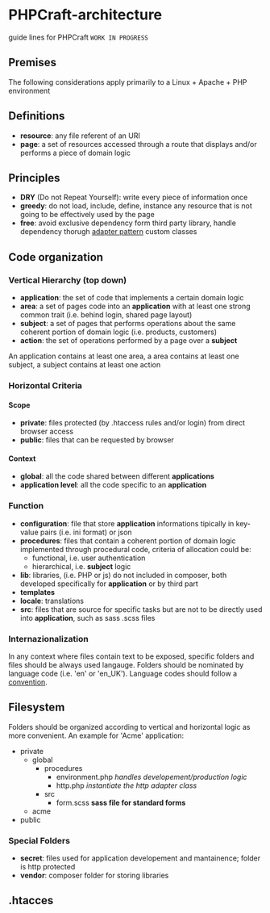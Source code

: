 # PHPCraft-architecture

guide lines for PHPCraft `WORK IN PROGRESS`

## Premises
The following considerations apply primarily to a Linux + Apache + PHP environment

## Definitions
* __resource__: any file referent of an URI 
* __page__: a set of resources accessed through a route that displays and/or performs a piece of domain logic

## Principles
* __DRY__ (Do not Repeat Yourself): write every piece of information once
* __greedy__: do not load, include, define, instance any resource that is not going to be effectively used by the page
* __free__: avoid exclusive dependency form third party library, handle dependency thorugh [adapter pattern](https://en.wikipedia.org/wiki/Adapter_pattern) custom classes

## Code organization

### Vertical Hierarchy (top down)
* __application__: the set of code that implements a certain domain logic
* __area__: a set of pages code into an __application__ with at least one strong common trait  (i.e. behind login,  shared page layout)
* __subject__: a set of pages that performs operations about the same coherent portion of domain logic (i.e. products, customers)
* __action__: the set of operations performed by a page over a __subject__
 
An application contains at least one area, a area contains at least one subject, a subject contains at least one action

### Horizontal Criteria
#### Scope
* __private__: files protected (by .htaccess rules and/or login) from direct browser access
* __public__: files that can be requested by browser

#### Context
* __global__: all the code shared between different __applications__
* __application level__: all the code specific to an __application__

### Function
* __configuration__: file that store __application__ informations tipically in key-value pairs (i.e. ini format) or json
* __procedures__: files that contain a coherent portion of domain logic implemented through procedural code, criteria of allocation could be:
  * functional,  i.e. user authentication
  * hierarchical, i.e. __subject__ logic
* __lib__: libraries, (i.e. PHP or js) do not included in composer, both developed specifically for __application__ or by third part
* __templates__
* __locale__: translations
* __src__: files that are source for specific tasks but are not to be directly used into __application__, such as sass .scss files

### Internazionalization
In any context where files contain text to be exposed, specific folders and files should be always used langauge. Folders should be nominated by language code (i.e. 'en' or 'en_UK'). Language codes should follow a [convention](https://en.wikipedia.org/wiki/Language_code).

## Filesystem
Folders should be organized according to vertical and horizontal logic as more convenient. An example for 'Acme' application:
* private
  * global
    * procedures
      * environment.php _handles developement/production logic_
      * http.php _instantiate the http adapter class_
    * src
      * form.scss __sass file for standard forms__
  * acme
* public

### Special Folders
* __secret__: files used for application developement and mantainence; folder is http protected
* __vendor__: composer folder for storing libraries

## .htacces
